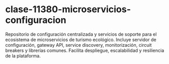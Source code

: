 # clase-11380-microservicios-configuracion
Repositorio de configuración centralizada y servicios de soporte para el ecosistema de microservicios de turismo ecológico. Incluye servidor de configuración, gateway API, service discovery, monitorización, circuit breakers y librerías comunes. Facilita despliegue, escalabilidad y resiliencia de la plataforma.
